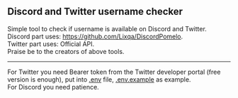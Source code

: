 ## Discord and Twitter username checker

Simple tool to check if username is available on Discord and Twitter.  
Discord part uses: https://github.com/Lixqa/DiscordPomelo.  
Twitter part uses: Official API.  
Praise be to the creators of above tools.

___

For Twitter you need Bearer token from the Twitter developer portal (free version is enough), put into [.env](.env) file, [.env.example](.env.example) as example.   
For Discord you need patience.
